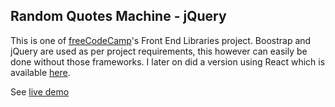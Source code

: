 ## Random Quotes Machine - jQuery
This is one of [freeCodeCamp](https://learn.freecodecamp.org/front-end-libraries/front-end-libraries-projects/build-a-random-quote-machine)'s Front End Libraries project. Boostrap and jQuery are used as per project requirements, this however can easily be done without those frameworks. I later on did a version using React which is available [here](https://github.com/e-tinkers/freecodecamp/tree/master/front-end-libraries/random-quotes-react).

See [live demo](https://e-tinkers.github.io/freecodecamp/front-end-libraries/random-quote-machine-jquery/)

